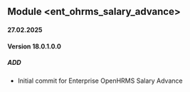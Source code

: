 ## Module <ent_ohrms_salary_advance>

#### 27.02.2025
#### Version 18.0.1.0.0
##### ADD
- Initial commit for Enterprise OpenHRMS Salary Advance
